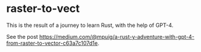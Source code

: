 # raster-to-vect

This is the result of a journey to learn Rust, with the help of GPT-4.

See the post https://medium.com/@mpuig/a-rust-y-adventure-with-gpt-4-from-raster-to-vector-c63a7c107d1e.
